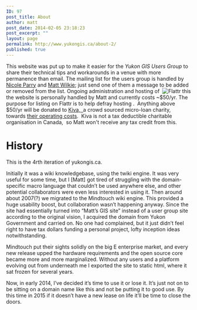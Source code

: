 ```yaml
---
ID: 97
post_title: About
author: matt
post_date: 2014-02-05 23:18:23
post_excerpt: ""
layout: page
permalink: http://www.yukongis.ca/about-2/
published: true
---
```

This website was put up to make it easier for the *Yukon GIS Users Group* to share their technical tips and workarounds in a venue with more permanence than email. The mailing list for the users group is handled by [Nicole Parry][1] and [Matt Wilkie][2]; just send one of them a message to be added or removed from the list.
<a href="http://flattr.com/thing/66919/Yukon-GIS-Users-Group" target="_blank"><img title="Flattr this" align="right" style="float: right" alt="Flattr this" src="http://api.flattr.com/button/flattr-badge-large.png" border="0" /></a>Ongoing administration and hosting of the website is personally handled by Matt and currently costs ~$50/yr. The purpose for listing on Flattr is to help defray hosting .  Anything above $50/yr will be donated to [Kiva,  ][3]a crowd sourced micro-loan charity, towards [their operating costs][4].  Kiva is not a tax deductible charitable organisation in Canada,  so Matt won't receive any tax credit from this.
  
# History

This is the 4rth iteration of yukongis.ca.

Initially it was a wiki knowledgebase, using the twiki engine. It was very useful for some time, but I [Matt] got tired of struggling with the domain-specific macro language that couldn’t be used anywhere else, and other potential collaborators were even less interested in using it. Then around about 2007(?) we migrated to the Mindtouch wiki engine. This provided a huge usability boost, but collaboration wasn’t happening anyway. Since the site had essentially turned into “Matt’s GIS site” instead of a user group site according to the original vision, I acquired the domain from Yukon Government and carried on. No one had complained, but it just didn’t feel right to have tax dollars funding a personal project, lofty inception ideas notwithstanding.

Mindtouch put their sights solidly on the big E enterprise market, and every new release upped the hardware requirements and the open source core became more and more marginalized. Without any users and a platform evolving out from underneath me I exported the site to static html, where it sat frozen for several years.

Now, in early 2014, I’ve decided it’s time to use it or lose it. It’s just not on to be sitting on a domain name like this and not be putting it to good use. By this time in 2015 if it doesn’t have a new lease on life it’ll be time to close the doors.

 [1]: mailto:nicole.parry@gov.yk.ca
 [2]: mailto:maphew+ykgis@gmail.com
 [3]: http://www.kiva.org/home
 [4]: http://www.kiva.org/about/supportus